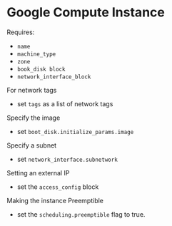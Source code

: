 # Google Compute Instance

Requires:
- `name`
- `machine_type`
- `zone`
- `book_disk block`
- `network_interface_block`

For network tags
- set `tags` as a list of network tags

Specify the image
- set `boot_disk.initialize_params.image`

Specify a subnet
- set `network_interface.subnetwork`

Setting an external IP
- set the `access_config` block

Making the instance Preemptible
- set the `scheduling.preemptible` flag to true.